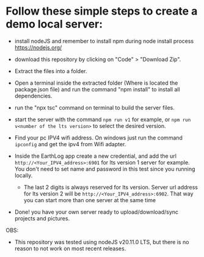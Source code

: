 # Follow these simple steps to create a demo local server:


- install nodeJS and remember to install npm during node install process https://nodejs.org/

- download this repository by clicking on "Code" > "Download Zip".

- Extract the files into a folder.

- Open a terminal inside the extracted folder (Where is located the package.json file) and run the command "npm install" to install all dependencies.

- run the "npx tsc" command on terminal to build the server files.

- start the server with the command `npm run v1` for example, or `npm run v<number of the lts version>` to select the desired version.

- Find your pc IPV4 wifi address. On windows just run the command `ipconfig` and get the ipv4 from Wifi adapter.

- Inside the EarthLog app create a new credential, and add the url `http://<Your_IPV4_address>:6901` for lts version 1 server for example. You don't need to set name and password in this test since you running locally.
  - The last 2 digits is always reserved for lts version. Server url address for lts version 2 will be `http://<Your_IPV4_address>:6902`. That way you can start more than one server at the same time

- Done! you have your own server ready to upload/download/sync projects and pictures.

OBS:
  - This repository was tested using nodeJS v20.11.0 LTS, but there is no reason to not work on most recent releases.
